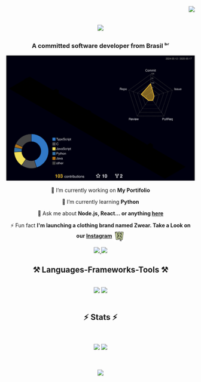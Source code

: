 <img align="right" src="https://visitor-badge.laobi.icu/badge?page_id=gusata" />

<h1 align="center">
    <img src="https://readme-typing-svg.herokuapp.com/?font=Bebas+Neue&size=55&color=1F30F7&pause=300&center=true&vCenter=true&width=500&height=70&duration=3500&lines=Welcome!+👋;+I'm+Gustavo+Galeazzi!;" />
</h1>

<h3 align="center">A committed software developer from Brasil ᵇʳ</h3> 

![Status](./profile-3d-contrib/profile-night-rainbow.svg)

<div align="center">
 
 🔭 I’m currently working on **My Portifolio**
 
 🌱 I’m currently learning **Python**

💬 Ask me about **Node.js, React... or anything [here](https://github.com/gusata/gusata/issues)**

⚡ Fun fact **I'm launching a clothing brand named Zwear. Take a Look on our [Instagram](https://www.instagram.com/_zwear__/)** <img src="https://github.com/gusata/gusata/blob/43a6dd66e2743e8a844aed5eb447c413fb376f4b/Zwear-Logo.png" alt="Description" width="30" height="30" align="center">

 </div>
 
<div align="center"> 
  <a href="mailto:gustavosgaleazzi@gmail.com">
    <img src="https://img.shields.io/badge/Gmail-333333?style=for-the-badge&logo=gmail&logoColor=red" />
  </a>
  <a href="https://www.linkedin.com/in/gustavo-sanches-galeazzi-058346258/" target="_blank">
    <img src="https://img.shields.io/badge/LinkedIn-0077B5?style=for-the-badge&logo=linkedin&logoColor=white" target="_blank" />
  </a>
 <!-- <a href="https://salesp07.github.io" target="_blank"> 
     <img src="https://img.shields.io/badge/Portfolio-FF5722?style=for-the-badge&logo=safari&logoColor=white" target="_blank" />--> 
  </a>
</div>


 
<h2 align="center">⚒️ Languages-Frameworks-Tools ⚒️</h2>

<br/>


<div align="center">
    <img src="https://skillicons.dev/icons?i=react,bootstrap,html,css,vscode,github,figma,tailwind,git,r" />
    <img src="https://skillicons.dev/icons?i=nodejs,python,javascript,typescript,firebase,c,java,nextjs,mysql" /><br>
</div>

<br/>



<h2 align="center">⚡ Stats ⚡</h2>

<br/> 
<br/>


<div align="center">
  <img height="190em" src="https://github-readme-stats.vercel.app/api?username=gusata&show_icons=true&theme=react&include_all_commits=true&count_private=true"/>
  <img height="190em" src="https://github-readme-stats.vercel.app/api/top-langs/?username=gusata&layout=compact&langs_count=7&theme=react&hide=SCSS,LESS"/>
</div>



<h1 align="center">
    <img src="https://readme-typing-svg.herokuapp.com/?font=Bebas+Neue&size=35&color=1F30F7&pause=300&center=true&vCenter=true&width=500&height=70&duration=3500&lines=thanks+for+visiting!;" />
</h1>

